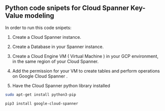 ## Python code snipets for Cloud Spanner Key-Value modeling

In order to run this code snipets:

1. Create a Cloud Spanner instance.

2. Create a Database in your Spanner instance.
   
3. Create a Cloud Engine VM ( Virtual Machine ) in your GCP environment, in the same region of your Cloud Spanner.

5. Add the permission for your VM to create tables and perform operations on Google Cloud Spanner . 

6. Have the Cloud Spanner python library installed 
```bash
sudo apt-get install python3-pip

pip3 install google-cloud-spanner
```






